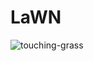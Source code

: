 # LaWN

![touching-grass](https://github.com/Royserg/LaWN/assets/16419971/ca540ecd-03d8-4c46-9073-044c57f5bf21)
